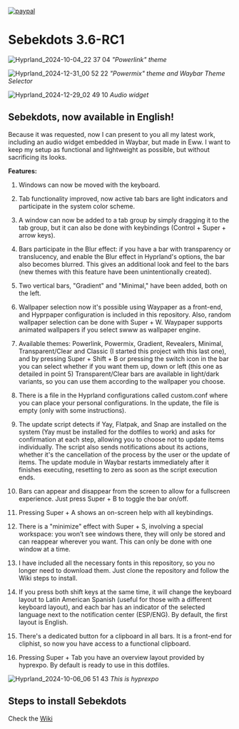 [![paypal](https://www.paypalobjects.com/en_US/i/btn/btn_donateCC_LG.gif)](https://paypal.me/hyprsebek?country.x=TT&locale.x=en_US)

# Sebekdots 3.6-RC1

![Hyprland_2024-10-04_22 37 04](https://github.com/user-attachments/assets/e4a9b4e6-5977-4d52-8d97-0a269abfb666)
_"Powerlink" theme_

![Hyprland_2024-12-31_00 52 22](https://github.com/user-attachments/assets/161ea7b7-769d-4344-a67c-7ab34afac314)
_"Powermix" theme and Waybar Theme Selector_

![Hyprland_2024-12-29_02 49 10](https://github.com/user-attachments/assets/49945283-a1c0-4b19-899f-de502be1b0bb)
_Audio widget_


## Sebekdots, now available in English!

Because it was requested, now I can present to you all my latest work, including an audio widget embedded in Waybar, but made in Eww. I want to keep my setup as functional and lightweight as possible, but without sacrificing its looks.

**Features:**

1. Windows can now be moved with the keyboard.

2. Tab functionality improved, now active tab bars are light indicators and participate in the system color scheme.

3. A window can now be added to a tab group by simply dragging it to the tab group, but it can also be done with keybindings (Control + Super + arrow keys).

4. Bars participate in the Blur effect: if you have a bar with transparency or translucency, and enable the Blur effect in Hyprland's options, the bar also becomes blurred. This gives an additional look and feel to the bars (new themes with this feature have been unintentionally created).

5. Two vertical bars, "Gradient" and "Minimal," have been added, both on the left.

6. Wallpaper selection now it's possible using Waypaper as a front-end, and Hyprpaper configuration is included in this repository. Also, random wallpaper selection can be done with Super + W. Waypaper supports animated wallpapers if you select swww as wallpaper engine.
 
7. Available themes: Powerlink, Powermix, Gradient, Revealers, Minimal, Transparent/Clear and Classic (I started this project with this last one), and by pressing Super + Shift + B or pressing the switch icon in the bar you can select whether if you want them up, down or left (this one as detailed in point 5) Transparent/Clear bars are available in light/dark variants, so you can use them according to the wallpaper you choose.
   
8. There is a file in the Hyprland configurations called custom.conf where you can place your personal configurations. In the update, the file is empty (only with some instructions).

9. The update script detects if Yay, Flatpak, and Snap are installed on the system (Yay must be installed for the dotfiles to work) and asks for confirmation at each step, allowing you to choose not to update items individually. The script also sends notifications about its actions, whether it's the cancellation of the process by the user or the update of items. The update module in Waybar restarts immediately after it finishes executing, resetting to zero as soon as the script execution ends.
   
10. Bars can appear and disappear from the screen to allow for a fullscreen experience. Just press Super + B to toggle the bar on/off.

11. Pressing Super + A shows an on-screen help with all keybindings.

12. There is a "minimize" effect with Super + S, involving a special workspace: you won’t see windows there, they will only be stored and can reappear wherever you want. This can only be done with one window at a time.

13. I have included all the necessary fonts in this repository, so you no longer need to download them. Just clone the repository and follow the Wiki steps to install.

14. If you press both shift keys at the same time, it will change the keyboard layout to Latin American Spanish (useful for those with a different keyboard layout), and each bar has an indicator of the selected language next to the notification center (ESP/ENG). By default, the first layout is English.

15. There's a dedicated button for a clipboard in all bars. It is a front-end for cliphist, so now you have access to a functional clipboard.

16. Pressing Super + Tab you have an overview layout provided by hyprexpo. By default is ready to use in this dotfiles.

![Hyprland_2024-10-06_06 51 43](https://github.com/user-attachments/assets/bc970e03-21a4-4867-a93b-01cae57104c4)
_This is hyprexpo_

## Steps to install Sebekdots

Check the [Wiki](https://github.com/andrewsebek/Sebekdots/wiki)

